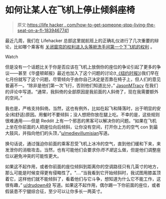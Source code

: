 # 如何让某人在飞机上停止倾斜座椅

> 原文:[https://life hacker . com/how-to-get-someone-stop-living-the-seat-on-a-fl-1839467741](https://lifehacker.com/how-to-get-someone-to-stop-reclining-their-seat-on-a-fl-1839467741)

最近几周，我们在 Lifehacker 总部这里就航班上的正确礼仪进行了几次重要的辩论，比如哪个乘客有 [关闭窗帘的权利](https://lifehacker.com/who-has-the-right-to-the-window-shade-on-a-flight-1838482583)[进入](https://lifehacker.com/go-ahead-and-use-the-first-class-bathroom-on-flights-1838743415)[头等舱洗手间](https://lifehacker.com/go-ahead-and-use-the-first-class-bathroom-on-flights-1838743415)[第一个下飞机的权利](https://lifehacker.com/whats-the-correct-etiquette-for-getting-off-a-plane-1838911167) 。

Watch

但是没有一个话题比关于你是否应该在飞机上放倒你的座位的争论引起了更多的争议——甚至《华盛顿邮报》最近也加入了这个问题的讨论(t[《纽约时报》](https://www.nytimes.com/2014/08/29/travel/on-flights-reclining-seats-and-rage.html))我们早在七月份就写了这个问题，尽管倾向于由你自己决定是否靠在椅子上，但人们的意见普遍不一。“除非是他们第一次飞行，否则他们知道比分，” [JasonMTracy](https://lifehacker.com/1836603238) 在我们的评论中写道。“通常，我斜倚的全部原因是我前面的人斜倚了，现在我需要额外的空间。”

我也是，严格支持斜倚。当然，这也有例外，比如在起飞和降落时，出于明显的安全(和舒适)原因。用餐时不要倾斜；没人想把你放在腿上吃。不幸的是，这些规则很难通用——但是 Reddit 上有一个邪恶的黑客可以解决你的问题。“如果在飞机上坐在你前面的人把座位向后倾斜，让你没有空间，打开你上方的空气 con 到最大鼓风，并指向他们的头顶，”[u/medievillumisia](https://old.reddit.com/r/UnethicalLifeProTips/comments/cmj11m/ulpt_if_the_person_sitting_in_front_of_you_on_a/)[n](https://old.reddit.com/r/UnethicalLifeProTips/comments/cmj11m/ulpt_if_the_person_sitting_in_front_of_you_on_a/)写道。

换句话说，通过强迫你前面的乘客忍受飞机上冰冷的空气，直到他们缓和下来，来发泄你的消极攻击。当然，也有可能他们会要求你*而不是*这么做，但是他们调整座位以避免冲突的可能性更大。

如果这不起作用，或者你前面的座位倾斜到距离你的空调路径只有几英寸的地方，那么可能是时候变得更有侵略性了。"....“当我看到它开始倾斜时，我试图用膝盖顶着它，这样他们就不能倾斜了，看着他们与它斗争，想知道为什么它不能工作，这很有趣，” [u/drudown49](https://old.reddit.com/r/UnethicalLifeProTips/comments/cmj11m/ulpt_if_the_person_sitting_in_front_of_you_on_a/ew2qzsq/) 写道。如果这不起作用，偶尔踢一下你前面的座位，或者假装患不宁腿综合征，至少可以让你多长一两英寸。